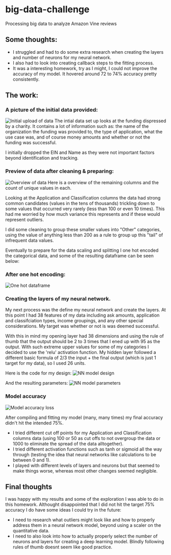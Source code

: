 # big-data-challenge
Processing big data to analyze Amazon Vine reviews


## Some thoughts:
- I struggled and had to do some extra research when creating the layers and number of neurons for my neural network.
- I also had to look into creating callback steps to the fitting process.
- It was a interesting homework, try as I might, I could not improve the accuracy of my model. It hovered around 72 to 74% accuracy pretty consistently.

## The work:

### A picture of the initial data provided:
![Initial upload of data](https://github.com/marcuspttr/big-data-challenge/blob/main/Assets/intial_load.PNG)
The intial data set up looks at the funding dispressed by a charity. It contains a lot of information such as: the name of the organization the funding was provided to,
the type of application, what the use case was, and of course money amounts and whether or not the funding was successful. 

I initially dropped the EIN and Name as they were not important factors beyond identification and tracking.

### Preview of data after cleaning & preparing:
![Overview of data](https://github.com/marcuspttr/big-data-challenge/blob/main/Assets/data_types.PNG)
Here is a overview of the remaining columns and the count of unique values in each.

Looking at the Application and Classification columns the data had strong common candidates (values in the tens of thousands) trickling down to some values that occurred very rarely (less than 100 or even 10 times). This had me worried by how much variance this represents and if these would represent outliers.

I did some cleaning to group these smaller values into "Other" categories, using the value of anything less than 200 as a rule to group up this "tail" of infrequent data values.

Eventually to prepare for the data scaling and splitting I one hot encoded the categorical data, and some of the resulting dataframe can be seen below:
### After one hot encoding:
![One hot dataframe](https://github.com/marcuspttr/big-data-challenge/blob/main/Assets/schema.PNG)

### Creating the layers of my neural network.
My next process was the define my neural network and create the layers.
At this point I had 38 features of my data  including ask amounts, application and classifciation types, income groupings, and any other special considerations.
My target was whether or not is was deemed successful.

With this in mind my opening layer had 38 dimensions and using the rule of thumb that the output should be 2 to 3 times that I ened up with 95 as the output. With such
extreme upper values for some of my categories I decided to use the 'relu' activation function. My hidden layer followed a different basic formula of 2/3 the input + the final output (which is just 1 target for my data), so I used 26 units.

Here is the code for my design:
![NN model design](https://github.com/marcuspttr/big-data-challenge/blob/main/Assets/table_creation_write.PNG)

And the resulting parameters:
![NN model parameters](https://github.com/marcuspttr/big-data-challenge/blob/main/Assets/sql_queries.PNG)

### Model accuracy
![Model accuracy loss](https://github.com/marcuspttr/big-data-challenge/blob/main/Assets/sql_averages.PNG)

After compiling and fitting my model (many, many times) my final accuracy didn't hit the intended 75%. 
- I tried different cut off points for my Application and Classification columns data (using 100 or 50 as cut offs to not overgroup the data or 1000 to eliminate the spread of the data alltogether). 
- I tried different activation functions such as tanh or sigmoid all the way through (testing the idea that neural networks like calculations to be between 0 and 1).
- I played with different levels of layers and neurons but that seemed to make things worse, whereas most other changes seemed negligible.

## Final thoughts
I was happy with my results and some of the exploration I was able to do in this homework.
Althought disappointed that I did not hit the target 75% accuracy I do have some ideas I could try in the future:
- I need to research what outliers might look like and how to properly address them in a neural network model, beyond using a scaler on the quantitative data.
- I need to also look into how to actually properly select the number of neurons and layers for creating a deep learning model. Blindly following rules of thumb doesnt seem like good practice.
